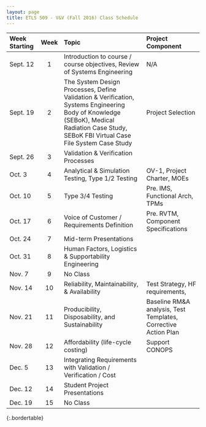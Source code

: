 ```yaml
---
layout: page
title: ETLS 509 - V&V (Fall 2016) Class Schedule
---
```


| Week Starting | Week | Topic                                                                                                                                                                                     | Project Component                                              |
|:--------------|:----:|:------------------------------------------------------------------------------------------------------------------------------------------------------------------------------------------|:---------------------------------------------------------------|
| Sept. 12      |  1   | Introduction to course / course objectives, Review of Systems Engineering                                                                                                                 | N/A                                                            |
| Sept. 19      |  2   | The System Design Processes, Define Validation & Verification, Systems Engineering Body of Knowledge (SEBoK), Medical Radiation Case Study, SEBoK FBI Virtual Case File System Case Study | Project Selection                                              |
| Sept. 26      |  3   | Validation & Verification Processes                                                                                                                                                       |                                                                |
| Oct. 3        |  4   | Analytical & Simulation Testing, Type 1/2 Testing                                                                                                                                         | OV-1, Project Charter, MOEs                                    |
| Oct. 10       |  5   | Type 3/4 Testing                                                                                                                                                                          | Pre. IMS, Functional Arch, TPMs                                |
| Oct. 17       |  6   | Voice of Customer / Requirements Definition                                                                                                                                               | Pre. RVTM, Component Specifications                            |
| Oct. 24       |  7   | Mid-term Presentations                                                                                                                                                                    |                                                                |
| Oct. 31       |  8   | Human Factors, Logistics & Supportability Engineering                                                                                                                                     |                                                                |
| Nov. 7        |  9   | No Class                                                                                                                                                                                  |                                                                |
| Nov. 14       |  10  | Reliability, Maintainability, & Availability                                                                                                                                              | Test Strategy, HF requirements,                                |
| Nov. 21       |  11  | Producibility, Disposability, and Sustainability                                                                                                                                          | Baseline RM&A analysis, Test Templates, Corrective Action Plan |
| Nov. 28       |  12  | Affordability (life-cycle costing)                                                                                                                                                        | Support CONOPS                                                 |
| Dec. 5        |  13  | Integrating Requirements with Validation / Verification / Cost                                                                                                                            |                                                                |
| Dec. 12       |  14  | Student Project Presentations                                                                                                                                                             |                                                                |
| Dec. 19       |  15  | No Class                                                                                                                                                                                  |                                                                |
{:.bordertable}
